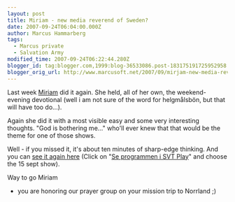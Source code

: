 ```yaml
---
layout: post
title: Miriam - new media reverend of Sweden?
date: 2007-09-24T06:04:00.000Z
author: Marcus Hammarberg
tags:
  - Marcus private
  - Salvation Army
modified_time: 2007-09-24T06:22:44.280Z
blogger_id: tag:blogger.com,1999:blog-36533086.post-183175191725952958
blogger_orig_url: http://www.marcusoft.net/2007/09/mirjam-new-media-reverend-of-sweden.html
---
```



Last week [Miriam](http://marcushammarberg.blogspot.com/2007/08/morning-devotional-by-friend-of-mine.html)
did it again. She held, all of her own, the weekend-evening devotional
(well i am not sure of the word for helgmålsbön, but that will have too
do...).

Again she did it with a most visible easy and some very interesting
thoughts. "God is bothering me..." who'll ever knew that that would be
the theme for one of those shows.

Well - if you missed it, it's about ten minutes of sharp-edge thinking.
And you can [see it again
here](http://www.svt.se/svt/jsp/Crosslink.jsp?d=69758) (Click on
"<a href="javascript:SgOpenArgs(" target="_top"
data-d="52840&amp;lid=puff_836905&amp;lpos=lasMer','largevideoplayer',790,600,'scrolling=no,resizable=no,status=yes')&quot;">Se
programmen i SVT Play</a>"
and choose the 15 sept show).

Way to go Miriam

- you are honoring our prayer group on your mission trip to Norrland ;)
